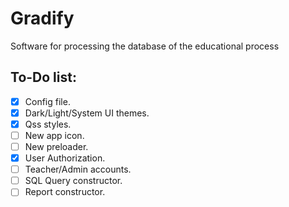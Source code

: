 # Gradify
Software for processing the database of the educational process


## To-Do list:
- [X] Config file.
- [X] Dark/Light/System UI themes.
- [X] Qss styles.
- [ ] New app icon.
- [ ] New preloader.
- [X] User Authorization.
- [ ] Teacher/Admin accounts.
- [ ] SQL Query constructor.
- [ ] Report constructor.
